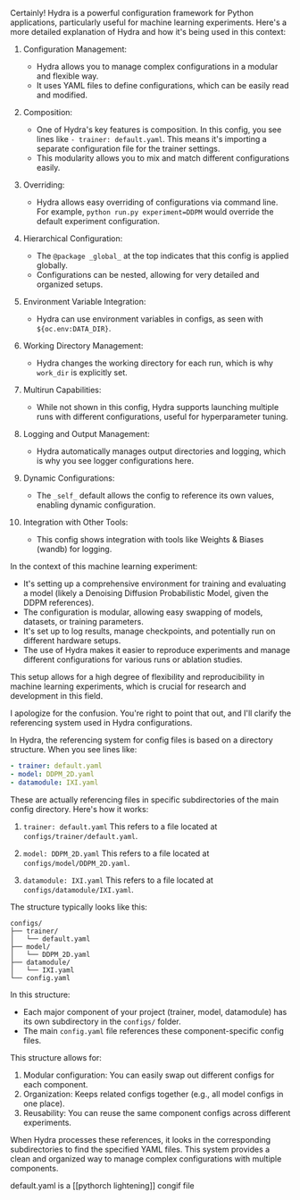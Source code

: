 Certainly! Hydra is a powerful configuration framework for Python applications, particularly useful for machine learning experiments. Here's a more detailed explanation of Hydra and how it's being used in this context:

1. Configuration Management:
   - Hydra allows you to manage complex configurations in a modular and flexible way.
   - It uses YAML files to define configurations, which can be easily read and modified.

2. Composition:
   - One of Hydra's key features is composition. In this config, you see lines like `- trainer: default.yaml`. This means it's importing a separate configuration file for the trainer settings.
   - This modularity allows you to mix and match different configurations easily.

3. Overriding:
   - Hydra allows easy overriding of configurations via command line. For example, `python run.py experiment=DDPM` would override the default experiment configuration.

4. Hierarchical Configuration:
   - The `@package _global_` at the top indicates that this config is applied globally.
   - Configurations can be nested, allowing for very detailed and organized setups.

5. Environment Variable Integration:
   - Hydra can use environment variables in configs, as seen with `${oc.env:DATA_DIR}`.

6. Working Directory Management:
   - Hydra changes the working directory for each run, which is why `work_dir` is explicitly set.

7. Multirun Capabilities:
   - While not shown in this config, Hydra supports launching multiple runs with different configurations, useful for hyperparameter tuning.

8. Logging and Output Management:
   - Hydra automatically manages output directories and logging, which is why you see logger configurations here.

9. Dynamic Configurations:
   - The `_self_` default allows the config to reference its own values, enabling dynamic configuration.

10. Integration with Other Tools:
    - This config shows integration with tools like Weights & Biases (wandb) for logging.

In the context of this machine learning experiment:
- It's setting up a comprehensive environment for training and evaluating a model (likely a Denoising Diffusion Probabilistic Model, given the DDPM references).
- The configuration is modular, allowing easy swapping of models, datasets, or training parameters.
- It's set up to log results, manage checkpoints, and potentially run on different hardware setups.
- The use of Hydra makes it easier to reproduce experiments and manage different configurations for various runs or ablation studies.

This setup allows for a high degree of flexibility and reproducibility in machine learning experiments, which is crucial for research and development in this field.

I apologize for the confusion. You're right to point that out, and I'll clarify the referencing system used in Hydra configurations.

In Hydra, the referencing system for config files is based on a directory structure. When you see lines like:

```yaml
- trainer: default.yaml
- model: DDPM_2D.yaml
- datamodule: IXI.yaml
```

These are actually referencing files in specific subdirectories of the main config directory. Here's how it works:

1. `trainer: default.yaml` 
   This refers to a file located at `configs/trainer/default.yaml`.

2. `model: DDPM_2D.yaml`
   This refers to a file located at `configs/model/DDPM_2D.yaml`.

3. `datamodule: IXI.yaml`
   This refers to a file located at `configs/datamodule/IXI.yaml`.

The structure typically looks like this:

```
configs/
├── trainer/
│   └── default.yaml
├── model/
│   └── DDPM_2D.yaml
├── datamodule/
│   └── IXI.yaml
└── config.yaml
```

In this structure:
- Each major component of your project (trainer, model, datamodule) has its own subdirectory in the `configs/` folder.
- The main `config.yaml` file references these component-specific config files.

This structure allows for:
1. Modular configuration: You can easily swap out different configs for each component.
2. Organization: Keeps related configs together (e.g., all model configs in one place).
3. Reusability: You can reuse the same component configs across different experiments.

When Hydra processes these references, it looks in the corresponding subdirectories to find the specified YAML files. This system provides a clean and organized way to manage complex configurations with multiple components.

default.yaml is a [[pythorch lightening]] congif file